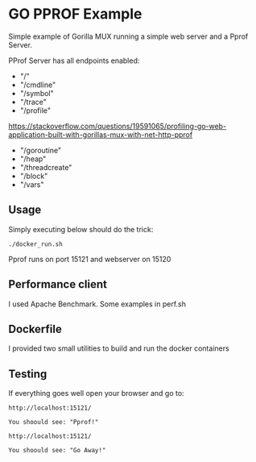 # GO PPROF Example

Simple example of Gorilla MUX running a simple web server and a Pprof Server.

PProf Server has all endpoints enabled:

* "/"
* "/cmdline"
* "/symbol"
* "/trace"
* "/profile"

https://stackoverflow.com/questions/19591065/profiling-go-web-application-built-with-gorillas-mux-with-net-http-pprof
	
* "/goroutine"
* "/heap"
* "/threadcreate"
* "/block"
* "/vars"

## Usage

Simply executing below should do the trick:

```
./docker_run.sh

```

Pprof runs on port 15121 and webserver on 15120

## Performance client

I used Apache Benchmark. Some examples in perf.sh

## Dockerfile

I provided two small utilities to build and run the docker containers

## Testing

If everything goes well open your browser and go to:

```
http://localhost:15121/

You shoould see: "Pprof!"

http://localhost:15121/

You shoould see: "Go Away!"
```



